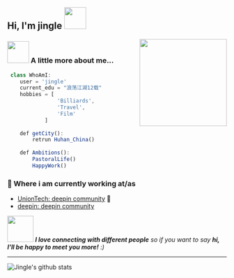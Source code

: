 <h2> Hi, I'm jingle <img src="https://media.giphy.com/media/mGcNjsfWAjY5AEZNw6/giphy.gif" width="50"></h2>

<img align='right' src='https://user-images.githubusercontent.com/5713670/87202985-820dcb80-c2b6-11ea-9f56-7ec461c497c3.gif' width='200"'>




### <img src="https://media.giphy.com/media/VgCDAzcKvsR6OM0uWg/giphy.gif" width="50"> A little more about me...  

```javascript
 class WhoAmI:
 	user = 'jingle'
	current_edu = "浪荡江湖12载"
	hobbies = [
				'Billiards',
				'Travel',
				'Film'
			]
	
	def getCity():
		retrun Huhan_China()
	
	def Ambitions():
		PastoralLife()
		HappyWork()
```

### 💼 Where i am currently working at/as

- [UnionTech: deepin community](https://www.uniontech.com) 💼 
- [deepin: deepin community](https://www.deepin.org)

<img src="https://media.giphy.com/media/LnQjpWaON8nhr21vNW/giphy.gif" width="60"> <em><b>I love connecting with different people</b> so if you want to say <b>hi, I'll be happy to meet you more!</b> :)</em>

---



![Jingle's github stats](https://github-readme-stats.vercel.app/api?username=jingle0927&hide=[%22issues%22]&show_icons=true)
